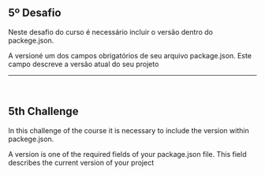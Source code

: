 ## 5º Desafio

Neste desafio do curso é necessário incluir o versão dentro do packege.json.

A versioné um dos campos obrigatórios de seu arquivo package.json. Este campo descreve a versão atual do seu projeto


<hr>
<br>

## 5th Challenge

In this challenge of the course it is necessary to include the version within packege.json.


A version is one of the required fields of your package.json file. This field describes the current version of your project
